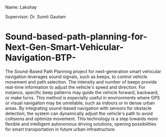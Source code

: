 Name: Lakshay 

Supervisor: Dr. Sumit Gautam

# Sound-based-path-planning-for-Next-Gen-Smart-Vehicular-Navigation-BTP-
The Sound-Based Path Planning project for next-generation smart vehicular navigation leverages sound signals, such as beeps, to control vehicle movement and path selection. The intensity and number of beeps provide real-time information to adjust the vehicle's speed and direction. For instance, specific beep patterns may guide the vehicle forward, backward, or make turns. This method is especially useful in environments where GPS or visual navigation may be unreliable, such as indoors or in dense urban areas. By integrating sound-based navigation with sensors for obstacle detection, the system can dynamically adjust the vehicle's path to avoid collisions and optimize movement. This technology is a step towards more flexible and intelligent autonomous driving solutions, opening possibilities for smart transportation in future urban infrastructure.
